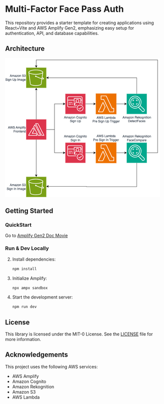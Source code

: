 # Multi-Factor Face Pass Auth

This repository provides a starter template for creating applications using React+Vite and AWS Amplify Gen2, emphasizing easy setup for authentication, API, and database capabilities.  

## Architecture
![Architetcture](./docs/imgs/architecture.png)

## Getting Started

### QuickStart
Go to  [Amplify Gen2 Doc Movie](https://docs.amplify.aws/images/gen2/getting-started/react/deploy.mp4)

### Run & Dev Locally

2. Install dependencies:
    ```bash
    npm install
    ```

3. Initialize Amplify:
    ```bash
    npx ampx sandbox   
    ```


5. Start the development server:
    ```bash
    npm run dev
    ```

## License

This library is licensed under the MIT-0 License. See the [LICENSE](LICENSE) file for more information.

## Acknowledgements

This project uses the following AWS services:
- AWS Amplify
- Amazon Cognito
- Amazon Rekognition
- Amazon S3
- AWS Lambda

